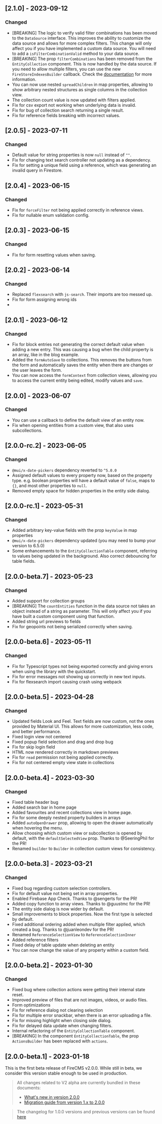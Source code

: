 ## [2.1.0] - 2023-09-12

### Changed

- [BREAKING] The logic to verify valid filter combinations has been moved to the `DataSource` interface.
  This improves the ability to customize the data source and allows for more complex filters.
  This change will only affect you if you have implemented a custom data source. You will need to 
  add a `isFilterCombinationValid` method to your data source.
- [BREAKING] The prop `filterCombinations` has been removed from the `EntityCollection` component.
  This is now handled by the data source. If you need to allow multiple filters, you can use the
  new `FireStoreIndexesBuilder` callback. Check the [documentation](https://firecms.co/docs/collections/multiple_filters)
  for more information.
- You can now use nested `spreadChildren` in map properties, allowing to show arbitrary
  nested structures as single columns in the collection view.
- The collection count value is now updated with filters applied.
- Fix for csv export not working when underlying data is invalid.
- Fix for bug of collection search returning a single result.
- Fix for reference fields breaking with incorrect values.

## [2.0.5] - 2023-07-11

### Changed

- Default value for string properties is now `null` instead of `""`.
- Fix for changing text search controller not updating as a dependency.
- Fix for setting a unique field using a reference, which was
  generating an invalid query in Firestore.

## [2.0.4] - 2023-06-15

### Changed

- Fix for `forceFilter` not being applied correctly in reference views.
- Fix for nullable enum validation config.

## [2.0.3] - 2023-06-15

### Changed

- Fix for form resetting values when saving.

## [2.0.2] - 2023-06-14

### Changed

- Replaced `flexsearch` with `js-search`. Their imports are too messed up.
- Fix for form assigning wrong ids
-

## [2.0.1] - 2023-06-12

### Changed

- Fix for block entries not generating the correct default value when adding a new entry. This was causing
  a bug when the child property is an array, like in the blog example.
- Added the `formAutoSave` to collections. This removes the buttons from the form and automatically saves
  the entity when there are changes or the user leaves the form.
- You can now access the `formContext` from collection views, allowing you to access the current entity
  being edited, modify values and `save`.

## [2.0.0] - 2023-06-07

### Changed

- You can use a callback to define the default view of an entity now.
- Fix when opening entities from a custom view, that also uses subcollections.

## [2.0.0-rc.2] - 2023-06-05

### Changed

- `@mui/x-date-pickers` dependency reverted to `^5.0.0`
- Assigned default values to every property now, based on the property type.
  e.g. boolean properties will have a default value of `false`, maps to `{}`,
  and most other properties to `null`.
- Removed empty space for hidden properties in the entity side dialog.

## [2.0.0-rc.1] - 2023-05-31

### Changed

- Added arbitrary key-value fields with the prop `keyValue` in map properties
- `@mui/x-date-pickers` dependency updated (you may need to bump your version
  to 6.5.0)
- Some enhancements to the `EntityCollectionTable` component, referring to
  values being updated in the background. Also correct debouncing for
  table fields.

## [2.0.0-beta.7] - 2023-05-23

### Changed

- Added support for collection groups
- [BREAKING] The `countEntities` function in the data source not takes an
  object instead of a string as parameter. This will only affect you if you
  have built a custom component using that function.
- Added string url previews to fields
- Fix for geopoints not being serialized correctly when saving.

## [2.0.0-beta.6] - 2023-05-11

### Changed

- Fix for Typescript types not being exported correctly and giving errors
  when using the library with the quickstart.
- Fix for error messages not showing up correctly in new text inputs.
- Fix for flexsearch import causing crash using webpack

## [2.0.0-beta.5] - 2023-04-28

### Changed

- Updated fields Look and Feel. Text fields are now custom, not the ones
  provided by Material UI. This allows for more customization, less code, and
  better performance.
- Fixed login view not centered
- Fixed popup field selection and drag and drop bug
- Fix for skip login field
- HTML now rendered correctly in markdown previews
- Fix for `read` permission not being applied correctly.
- Fix for not centered empty view state in collections

## [2.0.0-beta.4] - 2023-03-30

### Changed

- Fixed table header bug
- Added search bar in home page
- Added favourites and recent collections view in home page.
- Fix for some deeply nested property builders in arrays
- Added `autoOpenDrawer` prop, allowing to open the drawer automatically when
  hovering the menu.
- Allow choosing which custom view or subcollection is opened by default,
  with the `defaultSelectedView` prop. Thanks to @SeeringPhil for the PR!
- Renamed `builder` to `Builder` in collection custom views for consistency.

## [2.0.0-beta.3] - 2023-03-21

### Changed

- Fixed bug regarding custom selection controllers.
- Fix for default value not being set in array properties.
- Enabled Firebase App Check. Thanks to @sengerts for the PR!
- Added copy function to array views. Thanks to @guustmc for the PR!
- The entity side dialog is now wider by default.
- Small improvements to block properties. Now the first type is selected by
  default.
- Fixed additional ordering added when multiple filter applied, which created a
  bug.
  Thanks to @juanleondev for the PR!
- Renamed `ReferenceSelectionView` to `ReferenceSelectionInner`
- Added reference filters
- Fixed delay of table update when deleting an entity
- You can now change the value of any property within a custom field.

## [2.0.0-beta.2] - 2023-01-30

### Changed

- Fixed bug where collection actions were getting their internal state reset.
- Improved preview of files that are not images, videos, or audio files.
- Form optimizations
- Fix for reference dialog not clearing selection
- Fix for multiple error snackbar, when there is an error uploading a file.
- Fix for missing highlight when closing side dialog.
- Fix for delayed data update when changing filters.
- Internal refactoring of the `EntityCollectionTable` component.
- [BREAKING] In the component `EntityCollectionTable`, the prop `ActionsBuilder`
  has been replaced with `actions`.

## [2.0.0-beta.1] - 2023-01-18

This is the first beta release of FireCMS v2.0.0.
While still in beta, we consider this version stable enough to be used in
production.

> All changes related to V2 alpha are currently bundled in these documents:
> - [What's new in version 2.0.0](https://firecms.co/docs/new_in_v2)
> - [Migration guide from version 1.x to 2.0.0](https://firecms.co/docs/migrating_from_v1)

> The changelog for 1.0.0 versions and previous versions can be
> found [here](https://firecms.co/docs/1.0.0/changelog)
